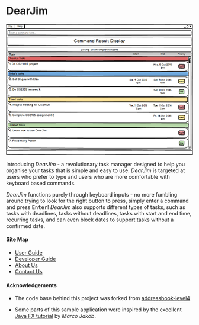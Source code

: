 

# DearJim

<img src="docs/images/dearjim_initial.png" width="600"><br>

Introducing *DearJim* - a revolutionary task manager designed to help you organise your tasks that is simple and easy to use. *DearJim* is targeted at users who prefer to type and users who are more comfortable with keyboard based commands.

*DearJim* functions purely through keyboard inputs - no more fumbling around trying to look for the right button to press, simply enter a command and press <kbd>Enter</kbd>! *DearJim* also supports different types of tasks, such as tasks with deadlines, tasks without deadlines, tasks with start and end time, recurring tasks, and can even block dates to support tasks without a confirmed date. 

  
#### Site Map
* [User Guide](docs/UserGuide.md) 
* [Developer Guide](docs/DeveloperGuide.md) 
* [About Us](docs/AboutUs.md)
* [Contact Us](docs/ContactUs.md)


#### Acknowledgements

* The code base behind this project was forked from 
  [addressbook-level4](https://github.com/nus-cs2103-AY1617S1/addressbook-level4)

* Some parts of this sample application were inspired by the excellent 
  [Java FX tutorial](http://code.makery.ch/library/javafx-8-tutorial/) by *Marco Jakob*. 

